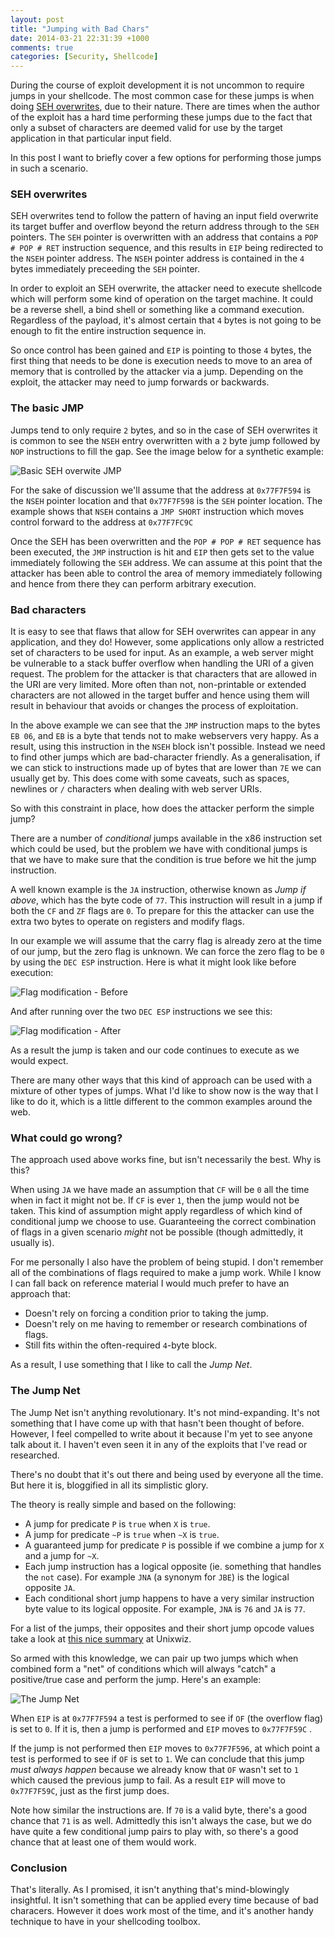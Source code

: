 ```yaml
---
layout: post
title: "Jumping with Bad Chars"
date: 2014-03-21 22:31:39 +1000
comments: true
categories: [Security, Shellcode]
---
```


During the course of exploit development it is not uncommon to require jumps in your shellcode. The most common case for these jumps is when doing [SEH overwrites][], due to their nature. There are times when the author of the exploit has a hard time performing these jumps due to the fact that only a subset of characters are deemed valid for use by the target application in that particular input field.

In this post I want to briefly cover a few options for performing those jumps in such a scenario.

<!--more-->

### SEH overwrites

SEH overwrites tend to follow the pattern of having an input field overwrite its target buffer and overflow beyond the return address through to the `SEH` pointers. The `SEH` pointer is overwritten with an address that contains a `POP # POP # RET` instruction sequence, and this results in `EIP` being redirected to the `NSEH` pointer address. The `NSEH` pointer address is contained in the `4` bytes immediately preceeding the `SEH` pointer.

In order to exploit an SEH overwrite, the attacker need to execute shellcode which will perform some kind of operation on the target machine. It could be a reverse shell, a bind shell or something like a command execution. Regardless of the payload, it's almost certain that `4` bytes is not going to be enough to fit the entire instruction sequence in.

So once control has been gained and `EIP` is pointing to those `4` bytes, the first thing that needs to be done is execution needs to move to an area of memory that is controlled by the attacker via a jump. Depending on the exploit, the attacker may need to jump forwards or backwards.

### The basic JMP

Jumps tend to only require `2` bytes, and so in the case of SEH overwrites it is common to see the `NSEH` entry overwritten with a `2` byte jump followed by `NOP` instructions to fill the gap. See the image below for a synthetic example:

![Basic SEH overwite JMP](/uploads/2014/03/jmp-1-basicjmp.png)

For the sake of discussion we'll assume that the address at `0x77F7F594` is the `NSEH` pointer location and that `0x77F7F598` is the `SEH` pointer location. The example shows that `NSEH` contains a `JMP SHORT` instruction which moves control forward to the address at `0x77F7FC9C`

Once the SEH has been overwritten and the `POP # POP # RET` sequence has been executed, the `JMP` instruction is hit and `EIP` then gets set to the value immediately following the `SEH` address. We can assume at this point that the attacker has been able to control the area of memory immediately following and hence from there they can perform arbitrary execution.

### Bad characters

It is easy to see that flaws that allow for SEH overwrites can appear in any application, and they do! However, some applications only allow a restricted set of characters to be used for input. As an example, a web server might be vulnerable to a stack buffer overflow when handling the URI of a given request. The problem for the attacker is that characters that are allowed in the URI are very limited. More often than not, non-printable or extended characters are not allowed in the target buffer and hence using them will result in behaviour that avoids or changes the process of exploitation.

In the above example we can see that the `JMP` instruction maps to the bytes `EB 06`, and `EB` is a byte that tends not to make webservers very happy. As a result, using this instruction in the `NSEH` block isn't possible. Instead we need to find other jumps which are bad-character friendly. As a generalisation, if we can stick to instructions made up of bytes that are lower than `7E` we can usually get by. This does come with some caveats, such as spaces, newlines or `/` characters when dealing with web server URIs.

So with this constraint in place, how does the attacker perform the simple jump?

There are a number of _conditional_ jumps available in the x86 instruction set which could be used, but the problem we have with conditional jumps is that we have to make sure that the condition is true before we hit the jump instruction.

A well known example is the `JA` instruction, otherwise known as _Jump if above_, which has the byte code of `77`. This instruction will result in a jump if both the `CF` and `ZF` flags are `0`. To prepare for this the attacker can use the extra two bytes to operate on registers and modify flags.

In our example we will assume that the carry flag is already zero at the time of our jump, but the zero flag is unknown. We can force the zero flag to be `0` by using the `DEC ESP` instruction. Here is what it might look like before execution:

![Flag modification - Before](/uploads/2014/03/jmp-2-cond-before.png)

And after running over the two `DEC ESP` instructions we see this:

![Flag modification - After](/uploads/2014/03/jmp-2-cond-after.png)

As a result the jump is taken and our code continues to execute as we would expect.

There are many other ways that this kind of approach can be used with a mixture of other types of jumps. What I'd like to show now is the way that I like to do it, which is a little different to the common examples around the web.

### What could go wrong?

The approach used above works fine, but isn't necessarily the best. Why is this?

When using `JA` we have made an assumption that `CF` will be `0` all the time when in fact it might not be. If `CF` is ever `1`, then the jump would not be taken. This kind of assumption might apply regardless of which kind of conditional jump we choose to use. Guaranteeing the correct combination of flags in a given scenario _might_ not be possible (though admittedly, it usually is).

For me personally I also have the problem of being stupid. I don't remember all of the combinations of flags required to make a jump work. While I know I can fall back on reference material I would much prefer to have an approach that:

* Doesn't rely on forcing a condition prior to taking the jump.
* Doesn't rely on me having to remember or research combinations of flags.
* Still fits within the often-required `4`-byte block.

As a result, I use something that I like to call the _Jump Net_.

### The Jump Net

The Jump Net isn't anything revolutionary. It's not mind-expanding. It's not something that I have come up with that hasn't been thought of before. However, I feel compelled to write about it because I'm yet to see anyone talk about it. I haven't even seen it in any of the exploits that I've read or researched.

There's no doubt that it's out there and being used by everyone all the time. But here it is, bloggified in all its simplistic glory.

The theory is really simple and based on the following:

* A jump for predicate `P` is `true` when `X` is `true`.
* A jump for predicate `~P` is `true` when `~X` is `true`.
* A guaranteed jump for predicate `P` is possible if we combine a jump for `X` and a jump for `~X`.
* Each jump instruction has a logical opposite (ie. something that handles the `not` case). For example `JNA` (a synonym for `JBE`) is the logical opposite `JA`.
* Each conditional short jump happens to have a very similar instruction byte value to its logical opposite. For example, `JNA` is `76` and `JA` is `77`.

For a list of the jumps, their opposites and their short jump opcode values take a look at [this nice summary][jmpsummary] at Unixwiz.

So armed with this knowledge, we can pair up two jumps which when combined form a "net" of conditions which will always "catch" a positive/true case and perform the jump. Here's an example:

![The Jump Net](/uploads/2014/03/jmp-1-jojno.png)

When `EIP` is at `0x77F7F594` a test is performed to see if `OF` (the overflow flag) is set to `0`. If it is, then a jump is performed and `EIP` moves to `0x77F7F59C` .

If the jump is not performed then `EIP` moves to `0x77F7F596`, at which point a test is performed to see if `OF` is set to `1`. We can conclude that this jump _must always happen_ because we already know that `OF` wasn't set to `1` which caused the previous jump to fail. As a result `EIP` will move to `0x77F7F59C`, just as the first jump does.

Note how similar the instructions are. If `70` is a valid byte, there's a good chance that `71` is as well. Admittedly this isn't always the case, but we do have quite a few conditional jump pairs to play with, so there's a good chance that at least one of them would work.

### Conclusion

That's literally. As I promised, it isn't anything that's mind-blowingly insightful. It isn't something that can be applied every time because of bad characers. However it does work most of the time, and it's another handy technique to have in your shellcoding toolbox.


  [SEH overwrites]: https://www.corelan.be/index.php/2009/07/25/writing-buffer-overflow-exploits-a-quick-and-basic-tutorial-part-3-seh/
  [jmpsummary]: http://www.unixwiz.net/techtips/x86-jumps.html
